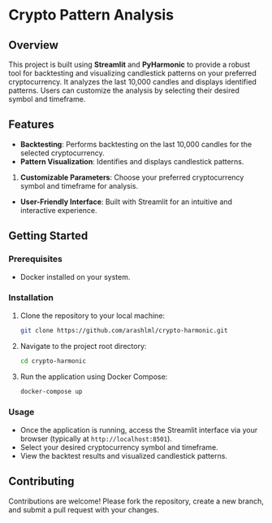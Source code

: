 # Crypto Pattern Analysis

## Overview

This project is built using **Streamlit** and **PyHarmonic** to provide a robust tool for backtesting and visualizing candlestick patterns on your preferred cryptocurrency. It analyzes the last 10,000 candles and displays identified patterns. Users can customize the analysis by selecting their desired symbol and timeframe.

## Features

- **Backtesting**: Performs backtesting on the last 10,000 candles for the selected cryptocurrency.
- **Pattern Visualization**: Identifies and displays candlestick patterns.

1. **Customizable Parameters**: Choose your preferred cryptocurrency symbol and timeframe for analysis.

- **User-Friendly Interface**: Built with Streamlit for an intuitive and interactive experience.

## Getting Started

### Prerequisites

- Docker installed on your system.

### Installation

1. Clone the repository to your local machine:

   ```bash
   git clone https://github.com/arashlml/crypto-harmonic.git
   ```

2. Navigate to the project root directory:

   ```bash
   cd crypto-harmonic
   ```

3. Run the application using Docker Compose:

   ```bash
   docker-compose up
   ```

### Usage

- Once the application is running, access the Streamlit interface via your browser (typically at `http://localhost:8501`).
- Select your desired cryptocurrency symbol and timeframe.
- View the backtest results and visualized candlestick patterns.

## Contributing

Contributions are welcome! Please fork the repository, create a new branch, and submit a pull request with your changes.

